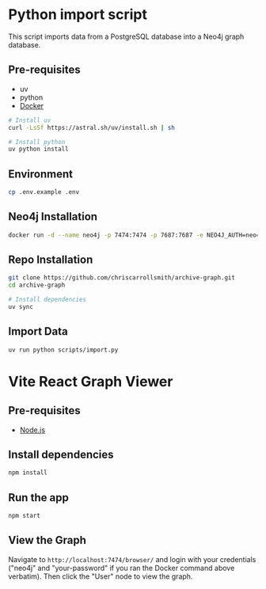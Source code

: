 # Python import script

This script imports data from a PostgreSQL database into a Neo4j graph database.

## Pre-requisites

- uv
- python
- [Docker](https://www.docker.com/)

```bash
# Install uv
curl -LsSf https://astral.sh/uv/install.sh | sh

# Install python
uv python install
```

## Environment

```bash
cp .env.example .env
```

## Neo4j Installation

```bash
docker run -d --name neo4j -p 7474:7474 -p 7687:7687 -e NEO4J_AUTH=neo4j/your-password -v neo4j-data:/data neo4j:latest
```

## Repo Installation

```bash
git clone https://github.com/chriscarrollsmith/archive-graph.git
cd archive-graph

# Install dependencies
uv sync
```

## Import Data

```bash
uv run python scripts/import.py
```

# Vite React Graph Viewer

## Pre-requisites

- [Node.js](https://nodejs.org/en/download/)

## Install dependencies

```bash
npm install
```

## Run the app

```bash
npm start
```

## View the Graph

Navigate to `http://localhost:7474/browser/` and login with your credentials ("neo4j" and "your-password" if you ran the Docker command above verbatim). Then click the "User" node to view the graph.

